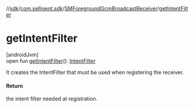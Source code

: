 //[sdk](../../../index.md)/[com.selligent.sdk](../index.md)/[SMForegroundGcmBroadcastReceiver](index.md)/[getIntentFilter](get-intent-filter.md)

# getIntentFilter

[androidJvm]\
open fun [getIntentFilter](get-intent-filter.md)(): [IntentFilter](https://developer.android.com/reference/kotlin/android/content/IntentFilter.html)

It creates the IntentFilter that must be used when registering the receiver.

#### Return

the intent filter needed at registration.
